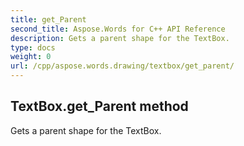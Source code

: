 ```yaml
---
title: get_Parent
second_title: Aspose.Words for C++ API Reference
description: Gets a parent shape for the TextBox. 
type: docs
weight: 0
url: /cpp/aspose.words.drawing/textbox/get_parent/
---
```

## TextBox.get_Parent method


Gets a parent shape for the TextBox. 

